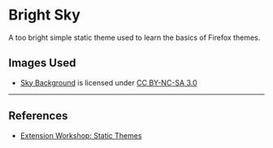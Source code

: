 # Bright Sky

A too bright simple static theme used to learn the basics of Firefox themes.

## Images Used

- [Sky Background](https://www.deviantart.com/kaiseto/art/Sky-Background-125751046)
  is licensed under [CC BY-NC-SA 3.0](https://creativecommons.org/licenses/by-nc-sa/3.0/)

---

## References

- [Extension Workshop: Static Themes](https://extensionworkshop.com/documentation/themes/static-themes/)
